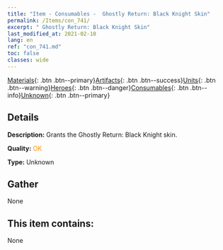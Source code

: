 ```yaml
---
title: "Item - Consumables -  Ghostly Return: Black Knight Skin"
permalink: /Items/con_741/
excerpt: " Ghostly Return: Black Knight Skin"
last_modified_at: 2021-02-10
lang: en
ref: "con_741.md"
toc: false
classes: wide
---
```

 [Materials](/Items/){: .btn .btn--primary}[Artifacts](/Items/Artifacts/){: .btn .btn--success}[Units](/Items/Units/){: .btn .btn--warning}[Heroes](/Items/Heroes/){: .btn .btn--danger}[Consumables](/Items/Consumables/){: .btn .btn--info}[Unknown](/Items/Unknown/){: .btn .btn--primary}

## Details
 **Description:** Grants the Ghostly Return: Black Knight skin.

 **Quality:** <span style="color: #FF8C00">OK</span>

 **Type:** Unknown

## Gather

  None

## This item contains:

  None

